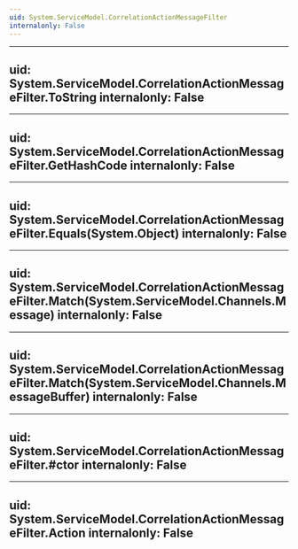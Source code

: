 ```yaml
---
uid: System.ServiceModel.CorrelationActionMessageFilter
internalonly: False
---
```


---
uid: System.ServiceModel.CorrelationActionMessageFilter.ToString
internalonly: False
---

---
uid: System.ServiceModel.CorrelationActionMessageFilter.GetHashCode
internalonly: False
---

---
uid: System.ServiceModel.CorrelationActionMessageFilter.Equals(System.Object)
internalonly: False
---

---
uid: System.ServiceModel.CorrelationActionMessageFilter.Match(System.ServiceModel.Channels.Message)
internalonly: False
---

---
uid: System.ServiceModel.CorrelationActionMessageFilter.Match(System.ServiceModel.Channels.MessageBuffer)
internalonly: False
---

---
uid: System.ServiceModel.CorrelationActionMessageFilter.#ctor
internalonly: False
---

---
uid: System.ServiceModel.CorrelationActionMessageFilter.Action
internalonly: False
---
